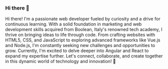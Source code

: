 ### Hi there 👋

Hi there! I'm a passionate web developer 
fueled by curiosity and a drive for continuous learning. 
With a solid foundation in marketing and web development skills acquired from Boolean, Italy's renowned tech academy, 
I thrive on bringing ideas to life through code. From crafting websites with HTML5, CSS, and JavaScript to 
exploring advanced frameworks like Vue.js and Node.js, I'm constantly seeking new challenges and opportunities to grow. 
Currently, I'm excited to delve deeper into Angular and React to expand my expertise further. Let's connect, collaborate, 
and create together in this dynamic world of technology and innovation! 🚀
